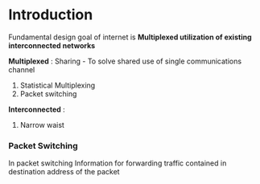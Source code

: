 # Introduction

Fundamental design goal of internet is **Multiplexed utilization of existing interconnected networks**

**Multiplexed** : Sharing - To solve shared use of single communications channel 
1. Statistical Multiplexing
2. Packet switching

**Interconnected** : 
1. Narrow waist


### Packet Switching

In packet switching Information for forwarding traffic contained in destination address of the packet